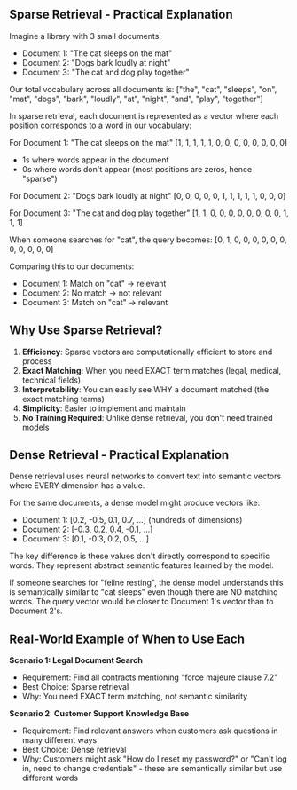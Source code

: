 ## Sparse Retrieval - Practical Explanation

Imagine a library with 3 small documents:

- Document 1: "The cat sleeps on the mat"
- Document 2: "Dogs bark loudly at night"
- Document 3: "The cat and dog play together"

Our total vocabulary across all documents is: ["the", "cat", "sleeps", "on", "mat", "dogs", "bark", "loudly", "at", "night", "and", "play", "together"]

In sparse retrieval, each document is represented as a vector where each position corresponds to a word in our vocabulary:

For Document 1: "The cat sleeps on the mat"
[1, 1, 1, 1, 1, 0, 0, 0, 0, 0, 0, 0, 0]

- 1s where words appear in the document
- 0s where words don't appear (most positions are zeros, hence "sparse")

For Document 2: "Dogs bark loudly at night"
[0, 0, 0, 0, 0, 1, 1, 1, 1, 1, 0, 0, 0]

For Document 3: "The cat and dog play together"
[1, 1, 0, 0, 0, 0, 0, 0, 0, 0, 1, 1, 1]

When someone searches for "cat", the query becomes:
[0, 1, 0, 0, 0, 0, 0, 0, 0, 0, 0, 0, 0]

Comparing this to our documents:

- Document 1: Match on "cat" → relevant
- Document 2: No match → not relevant
- Document 3: Match on "cat" → relevant

## Why Use Sparse Retrieval?

1. **Efficiency**: Sparse vectors are computationally efficient to store and process
2. **Exact Matching**: When you need EXACT term matches (legal, medical, technical fields)
3. **Interpretability**: You can easily see WHY a document matched (the exact matching terms)
4. **Simplicity**: Easier to implement and maintain
5. **No Training Required**: Unlike dense retrieval, you don't need trained models

## Dense Retrieval - Practical Explanation

Dense retrieval uses neural networks to convert text into semantic vectors where EVERY dimension has a value.

For the same documents, a dense model might produce vectors like:

- Document 1: [0.2, -0.5, 0.1, 0.7, ...] (hundreds of dimensions)
- Document 2: [-0.3, 0.2, 0.4, -0.1, ...]
- Document 3: [0.1, -0.3, 0.2, 0.5, ...]

The key difference is these values don't directly correspond to specific words. They represent abstract semantic features learned by the model.

If someone searches for "feline resting", the dense model understands this is semantically similar to "cat sleeps" even though there are NO matching words. The query vector would be closer to Document 1's vector than to Document 2's.

## Real-World Example of When to Use Each

**Scenario 1: Legal Document Search**

- Requirement: Find all contracts mentioning "force majeure clause 7.2"
- Best Choice: Sparse retrieval
- Why: You need EXACT term matching, not semantic similarity

**Scenario 2: Customer Support Knowledge Base**

- Requirement: Find relevant answers when customers ask questions in many different ways
- Best Choice: Dense retrieval
- Why: Customers might ask "How do I reset my password?" or "Can't log in, need to change credentials" - these are semantically similar but use different words

